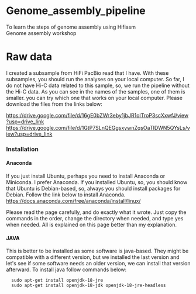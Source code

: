 # Genome_assembly_pipeline
To learn the steps of genome assembly using Hifiasm  
Genome assembly workshop

# Raw data

I created a subsample from HiFi PacBio read that I have. With these subsamples, you should run the analyses on your local computer. So far, I do not have Hi-C data
related to this sample, so, we run the pipeline without the Hi-C data.
As you can see in the names of the samples, one of them is smaller. you can try which one that works on your local computer. Please download the files from the links below:

https://drive.google.com/file/d/16gE0bZWr3eby1jbJR1oITroP3scXxwfJ/view?usp=drive_link
https://drive.google.com/file/d/1GtP7SLnQEGgsxywnZqsOaTIDWN5QYsLs/view?usp=drive_link

### Installation

#### Anaconda
If you just install Ubuntu, perhaps you need to install Anaconda or Miniconda. I prefer Anaconda. If you installed Ubuntu, so, you should know that
Ubuntu is Debian-based, so, always you should install packages for Debian. Follow the link below to install Anaconda.
https://docs.anaconda.com/free/anaconda/install/linux/

Please read the page carefully, and do exactly what it wrote. Just copy the commands in the order, change the directory when needed, and type yes when needed. All
is explained on this page better than my explanation.

#### JAVA

This is better to be installed as some software is java-based. They might be compatible with a different version, but we installed the last version and let's see if
some software needs an older version, we can install that version afterward.
To install java follow commands below:  
```
  sudo apt-get install openjdk-18-jre
  sudo apt-get install openjdk-18-jdk openjdk-18-jre-headless
```


